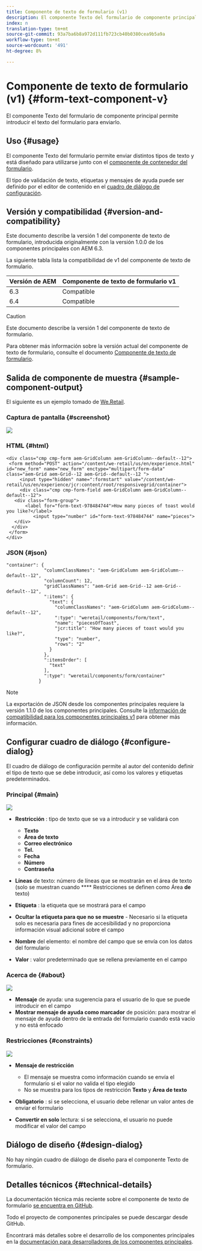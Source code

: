 ```yaml
---
title: Componente de texto de formulario (v1)
description: El componente Texto del formulario de componente principal permite introducir el texto del formulario para enviarlo.
index: n
translation-type: tm+mt
source-git-commit: 93a7ba6b8a972d111fb723cb40b0380cea9b5a9a
workflow-type: tm+mt
source-wordcount: '491'
ht-degree: 8%

---
```



# Componente de texto de formulario (v1) {#form-text-component-v}

El componente Texto del formulario de componente principal permite introducir el texto del formulario para enviarlo.

## Uso {#usage}

El componente Texto del formulario permite enviar distintos tipos de texto y está diseñado para utilizarse junto con el [componente de contenedor del formulario](form-container-v1.md).

El tipo de validación de texto, etiquetas y mensajes de ayuda puede ser definido por el editor de contenido en el [cuadro de diálogo de configuración](#configure-dialog).

## Versión y compatibilidad {#version-and-compatibility}

Este documento describe la versión 1 del componente de texto de formulario, introducida originalmente con la versión 1.0.0 de los componentes principales con AEM 6.3.

La siguiente tabla lista la compatibilidad de v1 del componente de texto de formulario.

| Versión de AEM | Componente de texto de formulario v1 |
|--- |--- |
| 6.3 | Compatible |
| 6.4 | Compatible |

>[!CAUTION]
>
>Este documento describe la versión 1 del componente de texto de formulario.
>
>Para obtener más información sobre la versión actual del componente de texto de formulario, consulte el documento [Componente de texto de formulario](/help/components/forms/form-text.md).

## Salida de componente de muestra {#sample-component-output}

El siguiente es un ejemplo tomado de [We.Retail](https://helpx.adobe.com/experience-manager/6-4/sites/developing/using/we-retail.html).

### Captura de pantalla {#screenshot}

![](/help/assets/chlimage_1-22.png)

### HTML {#html}

```
<div class="cmp cmp-form aem-GridColumn aem-GridColumn--default--12">
 <form method="POST" action="/content/we-retail/us/en/experience.html" id="new_form" name="new_form" enctype="multipart/form-data" class="aem-Grid aem-Grid--12 aem-Grid--default--12 ">
     <input type="hidden" name=":formstart" value="/content/we-retail/us/en/experience/jcr:content/root/responsivegrid/container">
     <div class="cmp cmp-form-field aem-GridColumn aem-GridColumn--default--12">
   <div class="form-group">
       <label for="form-text-978484744">How many pieces of toast would you like?</label>
          <input type="number" id="form-text-978484744" name="pieces">
   </div>
  </div>
 </form>
</div>
```

### JSON {#json}

```
"container": {
              "columnClassNames": "aem-GridColumn aem-GridColumn--default--12",
              "columnCount": 12,
              "gridClassNames": "aem-Grid aem-Grid--12 aem-Grid--default--12",
              ":items": {
                "text": {
                  "columnClassNames": "aem-GridColumn aem-GridColumn--default--12",
                  ":type": "weretail/components/form/text",
                  "name": "piecesOfToast",
                  "jcr:title": "How many pieces of toast would you like?",
                  "type": "number",
                  "rows": "2"
                }
              },
              ":itemsOrder": [
                "text"
              ],
              ":type": "weretail/components/form/container"
            }
```

>[!NOTE]
>
>La exportación de JSON desde los componentes principales requiere la versión 1.1.0 de los componentes principales. Consulte la [información de compatibilidad para los componentes principales v1](/help/versions.md) para obtener más información.

## Configurar cuadro de diálogo {#configure-dialog}

El cuadro de diálogo de configuración permite al autor del contenido definir el tipo de texto que se debe introducir, así como los valores y etiquetas predeterminados.

### Principal {#main}

![](/help/assets/chlimage_1-23.png)

* **Restricción** : tipo de texto que se va a introducir y se validará con

   * **Texto**
   * **Área de texto**
   * **Correo electrónico**
   * **Tel.**
   * **Fecha**
   * **Número**
   * **Contraseña**

* **Líneas**  de texto: número de líneas que se mostrarán en el área de texto (solo se muestran cuando  **** Restricciones se definen como Área **de** texto)

* **Etiqueta** : la etiqueta que se mostrará para el campo
* **Ocultar la etiqueta para que no se muestre** - Necesario si la etiqueta solo es necesaria para fines de accesibilidad y no proporciona información visual adicional sobre el campo
* **Nombre**  del elemento: el nombre del campo que se envía con los datos del formulario
* **Valor** : valor predeterminado que se rellena previamente en el campo

### Acerca de {#about}

![](/help/assets/chlimage_1-24.png)

* **Mensaje**  de ayuda: una sugerencia para el usuario de lo que se puede introducir en el campo
* **Mostrar mensaje de ayuda como marcador**  de posición: para mostrar el mensaje de ayuda dentro de la entrada del formulario cuando está vacío y no está enfocado

### Restricciones {#constraints}

![](/help/assets/chlimage_1-25.png)

* **Mensaje de restricción**

   * El mensaje se muestra como información cuando se envía el formulario si el valor no valida el tipo elegido
   * No se muestra para los tipos de restricción **Texto** y **Área de texto**

* **Obligatorio** : si se selecciona, el usuario debe rellenar un valor antes de enviar el formulario
* **Convertir en solo**  lectura: si se selecciona, el usuario no puede modificar el valor del campo

## Diálogo de diseño {#design-dialog}

No hay ningún cuadro de diálogo de diseño para el componente Texto de formulario.

## Detalles técnicos {#technical-details}

La documentación técnica más reciente sobre el componente de texto de formulario [se encuentra en GitHub](https://github.com/adobe/aem-core-wcm-components/tree/master/content/src/content/jcr_root/apps/core/wcm/components/form/text/v1/text).

Todo el proyecto de componentes principales se puede descargar desde GitHub.

Encontrará más detalles sobre el desarrollo de los componentes principales en la [documentación para desarrolladores de los componentes principales](/help/developing/overview.md).
